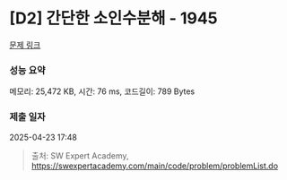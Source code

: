 # [D2] 간단한 소인수분해 - 1945 

[문제 링크](https://swexpertacademy.com/main/code/problem/problemDetail.do?contestProbId=AV5Pl0Q6ANQDFAUq) 

### 성능 요약

메모리: 25,472 KB, 시간: 76 ms, 코드길이: 789 Bytes

### 제출 일자

2025-04-23 17:48



> 출처: SW Expert Academy, https://swexpertacademy.com/main/code/problem/problemList.do